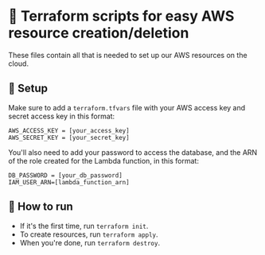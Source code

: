 # 👾 Terraform scripts for easy AWS resource creation/deletion

These files contain all that is needed to set up our AWS resources on the cloud.

## 🔨 Setup

Make sure to add a `terraform.tfvars` file with your AWS access key and secret access key in this format:
```
AWS_ACCESS_KEY = [your_access_key]
AWS_SECRET_KEY = [your_secret_key]
```

You'll also need to add your password to access the database, and the ARN of the role created for the Lambda function, in this format:
```
DB_PASSWORD = [your_db_password]
IAM_USER_ARN=[lambda_function_arn]
```

## 🚀 How to run

- If it's the first time, run `terraform init`.
- To create resources, run `terraform apply`.
- When you're done, run `terraform destroy`.